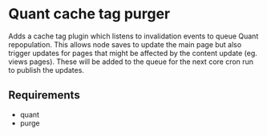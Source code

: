 # Quant cache tag purger

Adds a cache tag plugin which listens to invalidation events to queue Quant repopulation. This allows node saves to update the main page but also trigger updates for pages that might be affected by the content update (eg. views pages). These will be added to the queue for the next core cron run to publish the updates.

## Requirements

  - quant
  - purge
